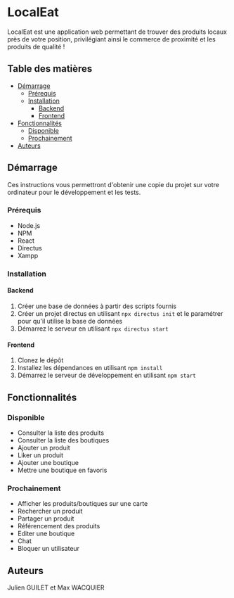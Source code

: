 # LocalEat
LocalEat est une application web permettant de trouver des produits locaux près de votre position, privilégiant ainsi le commerce de proximité et les produits de qualité !

## Table des matières
- [Démarrage](#démarrage)
  - [Prérequis](#prérequis)
  - [Installation](#installation)
    - [Backend](#backend)
    - [Frontend](#frontend)
- [Fonctionnalités](#fonctionnalités)
  - [Disponible](#disponible)
  - [Prochainement](#prochainement)
- [Auteurs](#auteurs)

## Démarrage
Ces instructions vous permettront d'obtenir une copie du projet sur votre ordinateur pour le développement et les tests.

### Prérequis
- Node.js
- NPM
- React
- Directus
- Xampp

### Installation

#### Backend
1. Créer une base de données à partir des scripts fournis
2. Créer un projet directus en utilisant `npx directus init` et le paramétrer pour qu'il utilise la base de données
3. Démarrez le serveur en utilisant `npx directus start`

#### Frontend
1. Clonez le dépôt
2. Installez les dépendances en utilisant `npm install`
3. Démarrez le serveur de développement en utilisant `npm start`

## Fonctionnalités

### Disponible
- Consulter la liste des produits
- Consulter la liste des boutiques
- Ajouter un produit
- Liker un produit
- Ajouter une boutique
- Mettre une boutique en favoris

### Prochainement
- Afficher les produits/boutiques sur une carte
- Rechercher un produit
- Partager un produit
- Référencement des produits
- Editer une boutique
- Chat
- Bloquer un utilisateur

## Auteurs
Julien GUILET et Max WACQUIER
